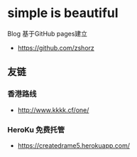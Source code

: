  # simple is beautiful    
 

Blog 基于GitHub pages建立 



* https://github.com/zshorz  







## 友链  


### 香港路线  

* http://www.kkkk.cf/one/

###	HeroKu 免费托管

* https://createdrame5.herokuapp.com/